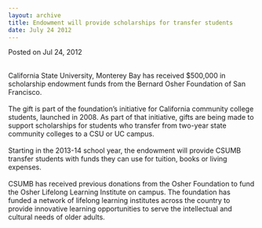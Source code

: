 ```yaml
---
layout: archive
title: Endowment will provide scholarships for transfer students
date: July 24 2012
---
```





<span class="date">Posted on Jul 24, 2012    </span>
<p><br>
California State University, Monterey Bay has received $500,000 in
scholarship endowment funds from the Bernard Osher Foundation of
San Francisco.<br>
<br>
The gift is part of the foundation&#x2019;s initiative for California
community college students, launched in 2008. As part of that
initiative, gifts are being made to support scholarships for
students who transfer from two-year state community colleges to a
CSU or UC campus.<br>
<br>
Starting in the 2013-14 school year, the endowment will provide
CSUMB transfer students with funds they can use for tuition, books
or living expenses.<br>
<br>
CSUMB has received previous donations from the Osher Foundation to
fund the Osher Lifelong Learning Institute on campus. The
foundation has funded a network of lifelong learning institutes
across the country to provide innovative learning opportunities to
serve the intellectual and cultural needs of older adults.</br></br></br></br></br></br></br></p>





